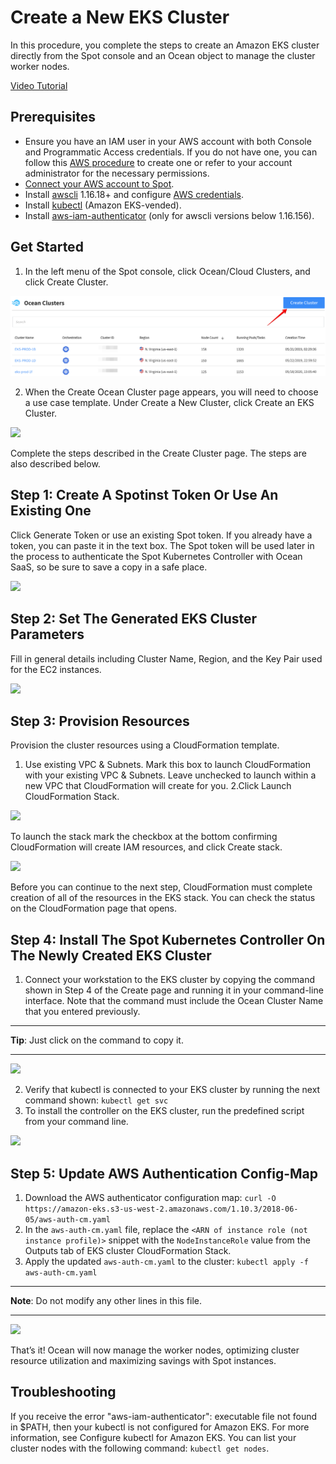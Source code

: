 # Create a New EKS Cluster

In this procedure, you complete the steps to create an Amazon EKS cluster directly from the Spot console and an Ocean object to manage the cluster worker nodes.

[Video Tutorial](https://youtu.be/h7off6kX6OI)

## Prerequisites
* Ensure you have an IAM user in your AWS account with both Console and Programmatic Access credentials. If you do not have one,  you can follow this [AWS procedure](https://docs.aws.amazon.com/IAM/latest/UserGuide/id_users_create.html) to create one or refer to your account administrator for the necessary permissions.
* [Connect your AWS account to Spot](connect-your-cloud-provider/aws-account.md).
* Install [awscli](https://docs.aws.amazon.com/cli/latest/userguide/installing.html) 1.16.18+ and configure [AWS credentials](https://docs.aws.amazon.com/cli/latest/userguide/cli-configure-quickstart.html#cli-configure-quickstart-config).
* Install [kubectl](https://docs.aws.amazon.com/eks/latest/userguide/install-kubectl.html) (Amazon EKS-vended).
* Install [aws-iam-authenticator](https://docs.aws.amazon.com/eks/latest/userguide/install-aws-iam-authenticator.html) (only for awscli versions below 1.16.156).

## Get Started
1. In the left menu of the Spot console, click Ocean/Cloud Clusters, and click Create Cluster.

<img src="_media/create-cluster.png" />

2. When the Create Ocean Cluster page appears, you will need to choose a use case template. Under Create a New Cluster, click Create an EKS Cluster.

<img src="/eks/_media/create-new-eks.png" />

Complete the steps described in the Create Cluster page. The steps are also described below.

## Step 1: Create A Spotinst Token Or Use An Existing One
Click Generate Token or use an existing Spot token. If you already have a token, you can paste it in the text box. The Spot token will be used later in the process to authenticate the Spot Kubernetes Controller with Ocean SaaS, so be sure to save a copy in a safe place.

<img src="/eks/_media/new-eks-step1.png" />

## Step 2: Set The Generated EKS Cluster Parameters
Fill in general details including Cluster Name, Region, and the Key Pair used for the EC2 instances.

<img src="/eks/_media/new-eks-step2.png" />

## Step 3: Provision Resources
Provision the cluster resources using a CloudFormation template.

1. Use existing VPC & Subnets. Mark this box to launch CloudFormation with your existing VPC & Subnets. Leave unchecked to launch within a new VPC that CloudFormation will create for you.
2.Click Launch CloudFormation Stack.

<img src="/eks/_media/new-eks-step3.png" />

To launch the stack mark the checkbox at the bottom confirming CloudFormation will create IAM resources, and click Create stack.

<img src="/eks/_media/new-eks-step3-a.png" />

Before you can continue to the next step, CloudFormation must complete creation of all of the resources in the EKS stack. You can check the status on the CloudFormation page that opens.

## Step 4: Install The Spot Kubernetes Controller On The Newly Created EKS Cluster
1. Connect your workstation to the EKS cluster by copying the command shown in Step 4 of the Create page and running it in your command-line interface. Note that the command must include the Ocean Cluster Name that you entered previously.
---
**Tip**: Just click on the command to copy it.

---

<img src="/eks/_media/new-eks-step4.png" />

2. Verify that kubectl is connected to your EKS cluster by running the next command shown:
   `kubectl get svc`
3. To install the controller on the EKS cluster, run the predefined script from your command line.

<img src="/eks/_media/new-eks-step4-a.png" />

## Step 5: Update AWS Authentication Config-Map
1. Download the AWS authenticator configuration map:
   `curl -O https://amazon-eks.s3-us-west-2.amazonaws.com/1.10.3/2018-06-05/aws-auth-cm.yaml`
2. In the `aws-auth-cm.yaml` file, replace the ``<ARN of instance role (not instance profile)>`` snippet with the `NodeInstanceRole` value from the Outputs tab of EKS cluster CloudFormation Stack.
3. Apply the updated `aws-auth-cm.yaml` to the cluster:
   `kubectl apply -f aws-auth-cm.yaml`
---
**Note**: Do not modify any other lines in this file.

---

<img src="/eks/_media/new-eks-step5.png" />

That’s it! Ocean will now manage the worker nodes, optimizing cluster resource utilization and maximizing savings with Spot instances.

## Troubleshooting

If you receive the error "aws-iam-authenticator": executable file not found in $PATH, then your kubectl is not configured for Amazon EKS. For more information, see Configure kubectl for Amazon EKS.
You can list your cluster nodes with the following command:
`kubectl get nodes`.
